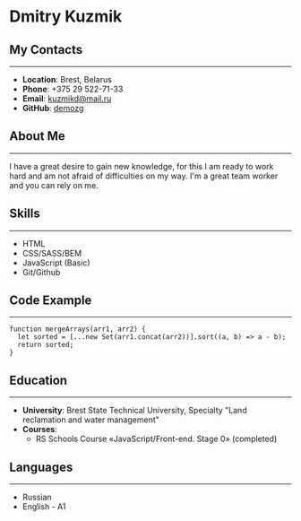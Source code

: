 # Dmitry Kuzmik
## My Contacts
*****
* __Location__: Brest, Belarus
* __Phone__: +375 29 522-71-33
* __Email__: kuzmikd@mail.ru
* __GitHub__: [demozg](https://github.com/demozg)
## About Me
*****
I have a great desire to gain new knowledge, for this I am ready to work hard and am not afraid of difficulties on my way. I'm a great team worker and you can rely on me.
## Skills
*****
* HTML
* CSS/SASS/BEM
* JavaScript (Basic)
* Git/Github
## Code Example
****
```
function mergeArrays(arr1, arr2) {
  let sorted = [...new Set(arr1.concat(arr2))].sort((a, b) => a - b);
  return sorted;
}
```
## Education
*****
* **University**: Brest State Technical University, Specialty "Land reclamation and water management"
* **Courses**:
    + RS Schools Course «JavaScript/Front-end. Stage 0» (completed)
## Languages
*****
* Russian
* English - A1

